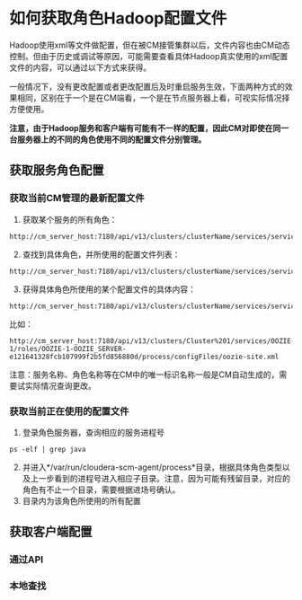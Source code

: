 # 如何获取角色Hadoop配置文件

Hadoop使用xml等文件做配置，但在被CM接管集群以后，文件内容也由CM动态控制。但由于历史或调试等原因，可能需要查看具体Hadoop真实使用的xml配置文件的内容，可以通过以下方式来获得。

一般情况下，没有更改配置或者更改配置后及时重启服务生效，下面两种方式的效果相同，区别在于一个是在CM端看，一个是在节点服务器上看，可视实际情况择方便使用。

**注意，由于Hadoop服务和客户端有可能有不一样的配置，因此CM对即使在同一台服务器上的不同的角色使用不同的配置文件分别管理。**

## 获取服务角色配置
### 获取当前CM管理的最新配置文件

1. 获取某个服务的所有角色：
```
http://cm_server_host:7180/api/v13/clusters/clusterName/services/serviceName/roles
```
2. 查找到具体角色，并所使用的配置文件列表：
```
http://cm_server_host:7180/api/v13/clusters/clusterName/services/serviceName/roles/roleName/process
```
3. 获得具体角色所使用的某个配置文件的具体内容：
```
http://cm_server_host:7180/api/v13/clusters/clusterName/services/serviceName/roles/roleName/process/configFiles/configFileName
```

比如：

```
http://cm_server_host:7180/api/v13/clusters/Cluster%201/services/OOZIE-1/roles/OOZIE-1-OOZIE_SERVER-e121641328fcb107999f2b5fd856880d/process/configFiles/oozie-site.xml
```

注意：服务名称、角色名称等在CM中的唯一标识名称一般是CM自动生成的，需要试实际情况查询更改。

### 获取当前正在使用的配置文件

1. 登录角色服务器，查询相应的服务进程号
```
ps -elf | grep java
```
2. 并进入*/var/run/cloudera-scm-agent/process*目录，根据具体角色类型以及上一步看到的进程号进入相应子目录。注意，因为可能有残留目录，对应的角色有不止一个目录，需要根据进场号确认。
3. 目录内为该角色所使用的所有配置

## 获取客户端配置
### 通过API
### 本地查找